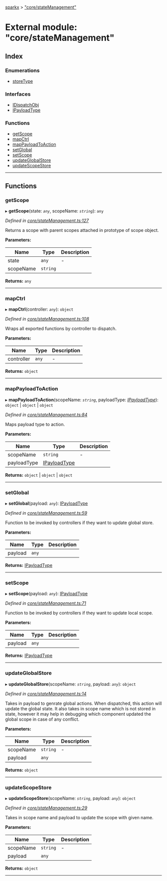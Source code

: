 [sparkx](../README.md) > ["core/stateManagement"](../modules/_core_statemanagement_.md)

# External module: "core/stateManagement"

## Index

### Enumerations

* [storeType](../enums/_core_statemanagement_.storetype.md)

### Interfaces

* [IDispatchObj](../interfaces/_core_statemanagement_.idispatchobj.md)
* [IPayloadType](../interfaces/_core_statemanagement_.ipayloadtype.md)

### Functions

* [getScope](_core_statemanagement_.md#getscope)
* [mapCtrl](_core_statemanagement_.md#mapctrl)
* [mapPayloadToAction](_core_statemanagement_.md#mappayloadtoaction)
* [setGlobal](_core_statemanagement_.md#setglobal)
* [setScope](_core_statemanagement_.md#setscope)
* [updateGlobalStore](_core_statemanagement_.md#updateglobalstore)
* [updateScopeStore](_core_statemanagement_.md#updatescopestore)

---

## Functions

<a id="getscope"></a>

###  getScope

▸ **getScope**(state: *`any`*, scopeName: *`string`*): `any`

*Defined in [core/stateManagement.ts:127](https://github.com/pushkar8723/sparkx/blob/f8f96d7/src/core/stateManagement.ts#L127)*

Returns a scope with parent scopes attached in prototype of scope object.

**Parameters:**

| Name | Type | Description |
| ------ | ------ | ------ |
| state | `any` |  \- |
| scopeName | `string` |   |

**Returns:** `any`

___
<a id="mapctrl"></a>

###  mapCtrl

▸ **mapCtrl**(controller: *`any`*): `object`

*Defined in [core/stateManagement.ts:108](https://github.com/pushkar8723/sparkx/blob/f8f96d7/src/core/stateManagement.ts#L108)*

Wraps all exported functions by controller to dispatch.

**Parameters:**

| Name | Type | Description |
| ------ | ------ | ------ |
| controller | `any` |  \- |

**Returns:** `object`

___
<a id="mappayloadtoaction"></a>

###  mapPayloadToAction

▸ **mapPayloadToAction**(scopeName: *`string`*, payloadType: *[IPayloadType](../interfaces/_core_statemanagement_.ipayloadtype.md)*): `object` \| `object` \| `object`

*Defined in [core/stateManagement.ts:84](https://github.com/pushkar8723/sparkx/blob/f8f96d7/src/core/stateManagement.ts#L84)*

Maps payload type to action.

**Parameters:**

| Name | Type | Description |
| ------ | ------ | ------ |
| scopeName | `string` |  \- |
| payloadType | [IPayloadType](../interfaces/_core_statemanagement_.ipayloadtype.md) |   |

**Returns:** `object` \| `object` \| `object`

___
<a id="setglobal"></a>

###  setGlobal

▸ **setGlobal**(payload: *`any`*): [IPayloadType](../interfaces/_core_statemanagement_.ipayloadtype.md)

*Defined in [core/stateManagement.ts:59](https://github.com/pushkar8723/sparkx/blob/f8f96d7/src/core/stateManagement.ts#L59)*

Function to be invoked by controllers if they want to update global store.

**Parameters:**

| Name | Type | Description |
| ------ | ------ | ------ |
| payload | `any` |   |

**Returns:** [IPayloadType](../interfaces/_core_statemanagement_.ipayloadtype.md)

___
<a id="setscope"></a>

###  setScope

▸ **setScope**(payload: *`any`*): [IPayloadType](../interfaces/_core_statemanagement_.ipayloadtype.md)

*Defined in [core/stateManagement.ts:71](https://github.com/pushkar8723/sparkx/blob/f8f96d7/src/core/stateManagement.ts#L71)*

Function to be invoked by controllers if they want to update local scope.

**Parameters:**

| Name | Type | Description |
| ------ | ------ | ------ |
| payload | `any` |   |

**Returns:** [IPayloadType](../interfaces/_core_statemanagement_.ipayloadtype.md)

___
<a id="updateglobalstore"></a>

###  updateGlobalStore

▸ **updateGlobalStore**(scopeName: *`string`*, payload: *`any`*): `object`

*Defined in [core/stateManagement.ts:14](https://github.com/pushkar8723/sparkx/blob/f8f96d7/src/core/stateManagement.ts#L14)*

Takes in payload to genrate global actions. When dispatched, this action will update the global state. It also takes in scope name which is not stored in state, however it may help in debugging which component updated the global scope in case of any conflict.

**Parameters:**

| Name | Type | Description |
| ------ | ------ | ------ |
| scopeName | `string` |  \- |
| payload | `any` |   |

**Returns:** `object`

___
<a id="updatescopestore"></a>

###  updateScopeStore

▸ **updateScopeStore**(scopeName: *`string`*, payload: *`any`*): `object`

*Defined in [core/stateManagement.ts:29](https://github.com/pushkar8723/sparkx/blob/f8f96d7/src/core/stateManagement.ts#L29)*

Takes in scope name and payload to update the scope with given name.

**Parameters:**

| Name | Type | Description |
| ------ | ------ | ------ |
| scopeName | `string` |  \- |
| payload | `any` |   |

**Returns:** `object`

___

